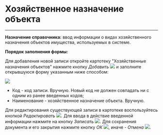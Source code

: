 ﻿# Хозяйственное назначение объекта
______

**Назначение справочника:** ввод информации о видах хозяйственного назначения объектов имущества, используемых в системе.

**Порядок заполнения формы:**

Для добавления новой записи откройте картотеку "Хозяйственные назначения объектов" нажмите кнопку *Добавить* ![](topic:Com.AddFiles.Buttons.Btn_Add.png) и заполните открывшуюся форму указанным ниже способом:

![](topic:.AddFiles.Screenshot_20042.jpg)

* Код - код записи. Вручную. Новый код не должен совпадать ни с одним из ранее введенных кодов;
* Наименование - хозяйственное назначение объекта. Вручную.

Для редактирования существующей записи в картотеке воспользуйтесь кнопкой *Редактировать* ![](topic:Com.AddFiles.Buttons.Btn_Edit.png).
Для ввода в действие введенной информации нажмите на кнопку *Записать* ![](topic:Com.AddFiles.Buttons.Btn_OK.png).
Для сохранения документа и его закрытия нажмите кнопку *ОК* ![](topic:Com.AddFiles.Buttons.Btn_Ok_grey.png), иначе - *Отмена* ![](topic:Com.AddFiles.Buttons.Btn_CloseCancel.png).

